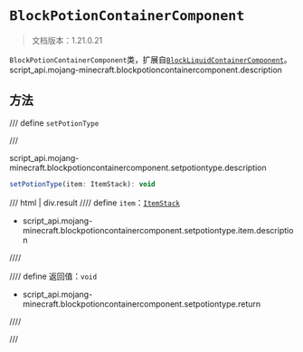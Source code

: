 # `BlockPotionContainerComponent`

> 文档版本：1.21.0.21

`BlockPotionContainerComponent`类，扩展自[`BlockLiquidContainerComponent`](./blockliquidcontainercomponent.md)。script_api.mojang-minecraft.blockpotioncontainercomponent.description

## 方法

/// define
`setPotionType`


///

script_api.mojang-minecraft.blockpotioncontainercomponent.setpotiontype.description

```js
setPotionType(item: ItemStack): void
```

/// html | div.result
//// define
`item`：[`ItemStack`](./itemstack.md)

- script_api.mojang-minecraft.blockpotioncontainercomponent.setpotiontype.item.description


////

//// define
返回值：`void`

- script_api.mojang-minecraft.blockpotioncontainercomponent.setpotiontype.return


////

///

